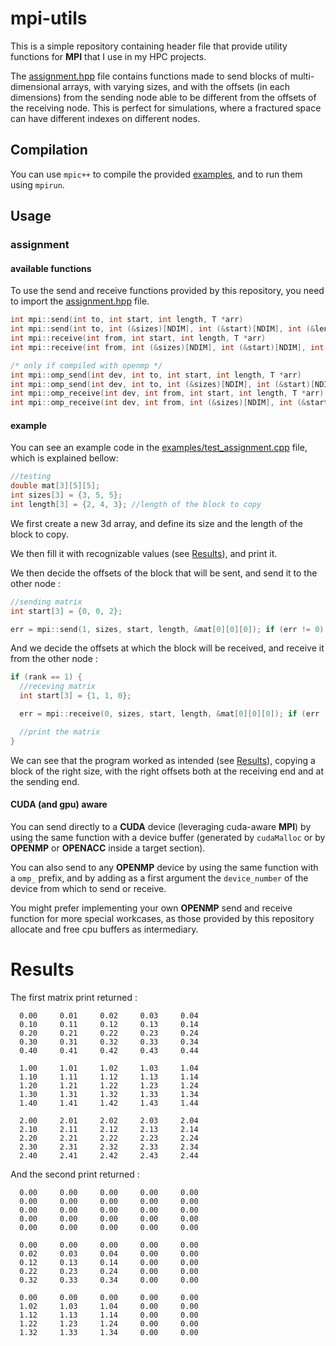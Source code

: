 # mpi-utils

This is a simple repository containing header file that provide utility functions for __MPI__ that I use in my HPC projects.

The [assignment.hpp](./assignment.hpp) file contains functions made to send blocks of multi-dimensional arrays, with varying sizes, and with the offsets (in each dimensions) from the sending node able to be different from the offsets of the receiving node. This is perfect for simulations, where a fractured space can have different indexes on different nodes.

## Compilation

You can use `mpic++` to compile the provided [examples](./examples), and to run them using `mpirun`.

## Usage

### assignment

#### available functions

To use the send and receive functions provided by this repository, you need to import the [assignment.hpp](./assignment.hpp) file.

```cpp
int mpi::send(int to, int start, int length, T *arr)
int mpi::send(int to, int (&sizes)[NDIM], int (&start)[NDIM], int (&length)[NDIM], T *arr)
int mpi::receive(int from, int start, int length, T *arr)
int mpi::receive(int from, int (&sizes)[NDIM], int (&start)[NDIM], int (&length)[NDIM], T *arr)

/* only if compiled with openmp */
int mpi::omp_send(int dev, int to, int start, int length, T *arr)
int mpi::omp_send(int dev, int to, int (&sizes)[NDIM], int (&start)[NDIM], int (&length)[NDIM], T *arr)
int mpi::omp_receive(int dev, int from, int start, int length, T *arr)
int mpi::omp_receive(int dev, int from, int (&sizes)[NDIM], int (&start)[NDIM], int (&length)[NDIM], T *arr)
```

#### example

You can see an example code in the [examples/test_assignment.cpp](./examples/test_assignment.cpp) file, which is explained bellow:

```cpp
//testing
double mat[3][5][5];
int sizes[3] = {3, 5, 5};
int length[3] = {2, 4, 3}; //length of the block to copy
```

We first create a new 3d array, and define its size and the length of the block to copy.

We then fill it with recognizable values (see [Results](#results)), and print it.

We then decide the offsets of the block that will be sent, and send it to the other node :

```cpp
//sending matrix
int start[3] = {0, 0, 2};

err = mpi::send(1, sizes, start, length, &mat[0][0][0]); if (err != 0) return err;
```

And we decide the offsets at which the block will be received, and receive it from the other node :

```cpp
if (rank == 1) {
  //receving matrix
  int start[3] = {1, 1, 0};

  err = mpi::receive(0, sizes, start, length, &mat[0][0][0]); if (err != 0) return err;

  //print the matrix
}
```

We can see that the program worked as intended (see [Results](#results)), copying a block of the right size, with the right offsets both at the receiving end and at the sending end.

#### CUDA (and gpu) aware

You can send directly to a __CUDA__ device (leveraging cuda-aware __MPI__) by using the same function with a device buffer (generated by `cudaMalloc` or by __OPENMP__ or __OPENACC__ inside a target section).

You can also send to any __OPENMP__ device by using the same function with a `omp_` prefix, and by adding as a first argument the `device_number` of the device from which to send or receive.

You might prefer implementing your own __OPENMP__ send and receive function for more special workcases, as those provided by this repository allocate and free cpu buffers as intermediary.

# Results

The first matrix print returned :

```shell
  0.00     0.01     0.02     0.03     0.04   
  0.10     0.11     0.12     0.13     0.14   
  0.20     0.21     0.22     0.23     0.24   
  0.30     0.31     0.32     0.33     0.34   
  0.40     0.41     0.42     0.43     0.44   

  1.00     1.01     1.02     1.03     1.04   
  1.10     1.11     1.12     1.13     1.14   
  1.20     1.21     1.22     1.23     1.24   
  1.30     1.31     1.32     1.33     1.34   
  1.40     1.41     1.42     1.43     1.44   

  2.00     2.01     2.02     2.03     2.04   
  2.10     2.11     2.12     2.13     2.14   
  2.20     2.21     2.22     2.23     2.24   
  2.30     2.31     2.32     2.33     2.34   
  2.40     2.41     2.42     2.43     2.44
```

And the second print returned :

```shell
  0.00     0.00     0.00     0.00     0.00   
  0.00     0.00     0.00     0.00     0.00   
  0.00     0.00     0.00     0.00     0.00   
  0.00     0.00     0.00     0.00     0.00   
  0.00     0.00     0.00     0.00     0.00   

  0.00     0.00     0.00     0.00     0.00   
  0.02     0.03     0.04     0.00     0.00   
  0.12     0.13     0.14     0.00     0.00   
  0.22     0.23     0.24     0.00     0.00   
  0.32     0.33     0.34     0.00     0.00   

  0.00     0.00     0.00     0.00     0.00   
  1.02     1.03     1.04     0.00     0.00   
  1.12     1.13     1.14     0.00     0.00   
  1.22     1.23     1.24     0.00     0.00   
  1.32     1.33     1.34     0.00     0.00
```

